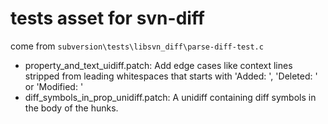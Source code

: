 # tests asset for svn-diff

come from `subversion\tests\libsvn_diff\parse-diff-test.c`


+ property_and_text_uidiff.patch: Add edge cases like context lines stripped from leading whitespaces that starts with 'Added: ', 'Deleted: ' or 'Modified: '
+ diff_symbols_in_prop_unidiff.patch: A unidiff containing diff symbols in the body of the hunks.
